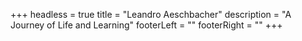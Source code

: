 +++
headless = true
title = "Leandro Aeschbacher"
description = "A Journey of Life and Learning"
footerLeft = ""
footerRight = ""
+++
